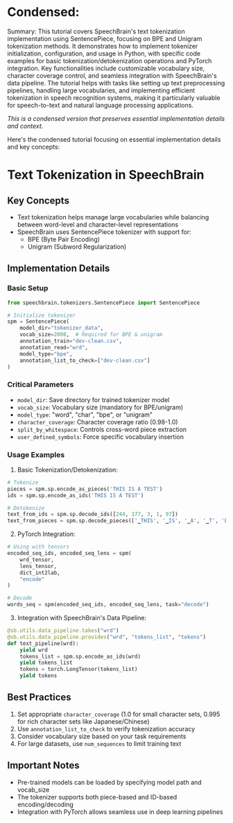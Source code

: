 # Condensed: <!-- This cell is automatically updated by tools/tutorial-cell-updater.py -->

Summary: This tutorial covers SpeechBrain's text tokenization implementation using SentencePiece, focusing on BPE and Unigram tokenization methods. It demonstrates how to implement tokenizer initialization, configuration, and usage in Python, with specific code examples for basic tokenization/detokenization operations and PyTorch integration. Key functionalities include customizable vocabulary size, character coverage control, and seamless integration with SpeechBrain's data pipeline. The tutorial helps with tasks like setting up text preprocessing pipelines, handling large vocabularies, and implementing efficient tokenization in speech recognition systems, making it particularly valuable for speech-to-text and natural language processing applications.

*This is a condensed version that preserves essential implementation details and context.*

Here's the condensed tutorial focusing on essential implementation details and key concepts:

# Text Tokenization in SpeechBrain

## Key Concepts
- Text tokenization helps manage large vocabularies while balancing between word-level and character-level representations
- SpeechBrain uses SentencePiece tokenizer with support for:
  - BPE (Byte Pair Encoding)
  - Unigram (Subword Regularization)

## Implementation Details

### Basic Setup
```python
from speechbrain.tokenizers.SentencePiece import SentencePiece

# Initialize tokenizer
spm = SentencePiece(
    model_dir="tokenizer_data",
    vocab_size=2000,  # Required for BPE & unigram
    annotation_train="dev-clean.csv",
    annotation_read="wrd",
    model_type="bpe",
    annotation_list_to_check=["dev-clean.csv"]
)
```

### Critical Parameters
- `model_dir`: Save directory for trained tokenizer model
- `vocab_size`: Vocabulary size (mandatory for BPE/unigram)
- `model_type`: "word", "char", "bpe", or "unigram"
- `character_coverage`: Character coverage ratio (0.98-1.0)
- `split_by_whitespace`: Controls cross-word piece extraction
- `user_defined_symbols`: Force specific vocabulary insertion

### Usage Examples

1. Basic Tokenization/Detokenization:
```python
# Tokenize
pieces = spm.sp.encode_as_pieces('THIS IS A TEST')
ids = spm.sp.encode_as_ids('THIS IS A TEST')

# Detokenize
text_from_ids = spm.sp.decode_ids([244, 177, 3, 1, 97])
text_from_pieces = spm.sp.decode_pieces(['▁THIS', '▁IS', '▁A', '▁T', 'EST'])
```

2. PyTorch Integration:
```python
# Using with tensors
encoded_seq_ids, encoded_seq_lens = spm(
    wrd_tensor,
    lens_tensor,
    dict_int2lab,
    "encode"
)

# Decode
words_seq = spm(encoded_seq_ids, encoded_seq_lens, task="decode")
```

3. Integration with SpeechBrain's Data Pipeline:
```python
@sb.utils.data_pipeline.takes("wrd")
@sb.utils.data_pipeline.provides("wrd", "tokens_list", "tokens")
def text_pipeline(wrd):
    yield wrd
    tokens_list = spm.sp.encode_as_ids(wrd)
    yield tokens_list
    tokens = torch.LongTensor(tokens_list)
    yield tokens
```

## Best Practices
1. Set appropriate `character_coverage` (1.0 for small character sets, 0.995 for rich character sets like Japanese/Chinese)
2. Use `annotation_list_to_check` to verify tokenization accuracy
3. Consider vocabulary size based on your task requirements
4. For large datasets, use `num_sequences` to limit training text

## Important Notes
- Pre-trained models can be loaded by specifying model path and vocab_size
- The tokenizer supports both piece-based and ID-based encoding/decoding
- Integration with PyTorch allows seamless use in deep learning pipelines